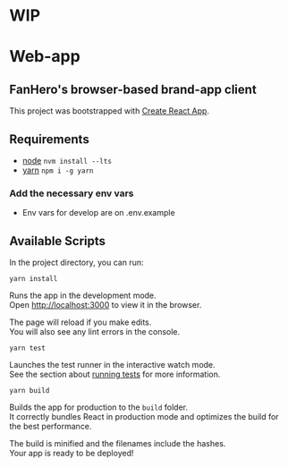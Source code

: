 # WIP
# Web-app
## FanHero's browser-based brand-app client

This project was bootstrapped with [Create React App](https://github.com/facebook/create-react-app).

## Requirements
- [node](https://nodejs.org) `nvm install --lts`
- [yarn](https://www.npmjs.com/package/yarn?activeTab=versions) `npm i -g yarn`

### Add the necessary env vars
- Env vars for develop are on .env.example

## Available Scripts

In the project directory, you can run:

```
yarn install
```

Runs the app in the development mode.\
Open [http://localhost:3000](http://localhost:3000) to view it in the browser.

The page will reload if you make edits.\
You will also see any lint errors in the console.

```
yarn test
```

Launches the test runner in the interactive watch mode.\
See the section about [running tests](https://facebook.github.io/create-react-app/docs/running-tests) for more information.

```
yarn build
```

Builds the app for production to the `build` folder.\
It correctly bundles React in production mode and optimizes the build for the best performance.

The build is minified and the filenames include the hashes.\
Your app is ready to be deployed!


